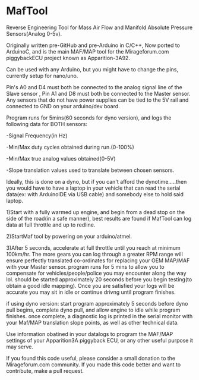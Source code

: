 # MafTool
Reverse Engineering Tool for Mass Air Flow and Manifold Absolute Pressure Sensors(Analog 0-5v).

Originally written pre-GitHub and pre-Arduino in C/C++, Now ported to ArduinoC, and is the main MAF/MAP tool for the Mirageforum.com piggybackECU project known as Apparition-3A92.

Can be used with any Arduino, but you might have to change the pins, currently setup for nano/uno.

Pin's A0 and D4 must both be connected to the analog signal line of the Slave sensor , Pin A1 and D8 must both be connected to the Master sensor. Any sensors that do not have power supplies can be tied to the 5V rail and connected to GND on your arduino/dev board. 

Program runs for 5mins(60 seconds for dyno version), and logs the following data for BOTH sensors:

  -Signal Frequency(in Hz)
  
  -Min/Max duty cycles obtained during run.(0-100%)
  
  -Min/Max true analog values obtained(0-5V)
  
  -Slope translation values used to translate between chosen sensors.
  
Ideally, this is done on a dyno, but if you can't afford the dynotime.....then you would have to have a laptop in your vehicle that can read the serial data(ex: with ArduinoIDE via USB cable) and somebody else to hold said laptop.

1)Start with a fully warmed up engine, and begin from a dead stop on the side of the road(in a safe manner), best results are found if MafTool can log data at full throttle and up to redline. 

2)StartMaf tool by powering on your arduino/atmel.

3)After 5 seconds, accelerate at full throttle until you reach at minimum 100km/hr. The more gears you can log through a greater RPM range will ensure perfectly translated co-ordinates for replacing your OEM MAP/MAF with your Master sensor. program runs for 5 mins to allow you to compensate for vehicles/people/police you may encounter along the way lol. should be started approximately 20 seconds before you begin testing(to obtain a good idle mapping). Once you are satisfied your logs will be accurate you may sit in idle or continue drivng until program finishes. 

if using dyno version: start program approximately 5 seconds before dyno pull begins, complete dyno pull, and allow engine to idle while program finishes. once complete, a diagnostic log is printed in the serial monitor with your Maf/MAP translation slope points, as well as other technical data. 

Use information obatined in your datalogs to program the MAF/MAP settings of your Apparition3A piggyback ECU, or any other useful purpose it may serve.

If you found this code useful, please consider a small donation to the Mirageforum.com community. If you made this code better and want to contribute, make a pull request.
